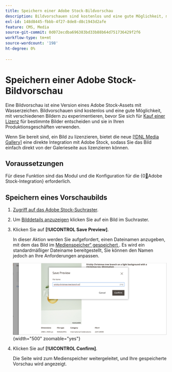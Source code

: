 ```yaml
---
title: Speichern einer Adobe Stock-Bildvorschau
description: Bildvorschauen sind kostenlos und eine gute Möglichkeit, mit verschiedenen Adobe Stock-Bildern zu experimentieren, bevor Sie sich für den Kauf einer Lizenz entscheiden.
exl-id: 148d8445-fbbb-4f27-8de8-d8c1943d2afe
feature: CMS, Media
source-git-commit: 0d072ecdba696383bd33b88b64d751736429f2f6
workflow-type: tm+mt
source-wordcount: '198'
ht-degree: 0%

---
```


# Speichern einer Adobe Stock-Bildvorschau

Eine Bildvorschau ist eine Version eines Adobe Stock-Assets mit Wasserzeichen. Bildvorschauen sind kostenlos und eine gute Möglichkeit, mit verschiedenen Bildern zu experimentieren, bevor Sie sich für [Kauf einer Lizenz](./adobe-stock-license-image.md) für bestimmte Bilder entscheiden und sie in Ihren Produktionsgeschäften verwenden.

Wenn Sie bereit sind, ein Bild zu lizenzieren, bietet die neue [[!DNL Media Gallery]](media-gallery.md) eine direkte Integration mit Adobe Stock, sodass Sie das Bild einfach direkt von der Galerieseite aus lizenzieren können.

## Voraussetzungen

Für diese Funktion sind das Modul und die Konfiguration für die {0[&#128279;](./adobe-stock.md)Adobe Stock-Integration} erforderlich.

## Speichern eines Vorschaubilds

1. [Zugriff auf das Adobe Stock-Suchraster](./adobe-stock-manage.md#access-the-adobe-stock-search-grid).

1. Um [Bilddetails anzuzeigen](./adobe-stock-manage.md#view-image-details) klicken Sie auf ein Bild im Suchraster.

1. Klicken Sie auf **[!UICONTROL Save Preview]**.

   In dieser Aktion werden Sie aufgefordert, einen Dateinamen anzugeben, mit dem das Bild im [Medienspeicher“ gespeichert ](./media-storage.md). Es wird ein standardmäßiger Dateiname bereitgestellt, Sie können den Namen jedoch an Ihre Anforderungen anpassen.

   ![Adobe Stock-Vorschaubild speichern](./assets/adobe-stock-save-preview.png){width="500" zoomable="yes"}

1. Klicken Sie auf **[!UICONTROL Confirm]**.

   Die Seite wird zum Medienspeicher weitergeleitet, und Ihre gespeicherte Vorschau wird angezeigt.
